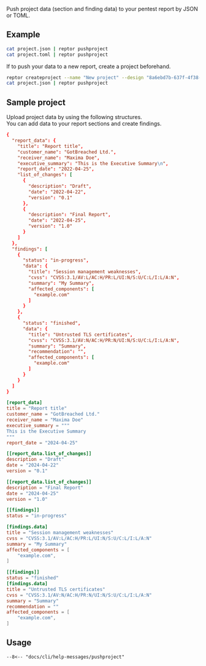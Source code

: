 Push project data (section and finding data) to your pentest report by JSON or TOML.

## Example
```bash
cat project.json | reptor pushproject
cat project.toml | reptor pushproject
```

If to push your data to a new report, create a project beforehand.

```bash
reptor createproject --name "New project" --design "8a6ebd7b-637f-4f38-bfdd-3e8e9a24f64e"
cat project.json | reptor pushproject
```

## Sample project

Upload project data by using the following structures.  
You can add data to your report sections and create findings.

```toml title="Project structure in JSON"
{
  "report_data": {
    "title": "Report title",
    "customer_name": "GotBreached Ltd.",
    "receiver_name": "Maxima Doe",
    "executive_summary": "This is the Executive Summary\n",
    "report_date": "2022-04-25",
    "list_of_changes": [
      {
        "description": "Draft",
        "date": "2022-04-22",
        "version": "0.1"
      },
      {
        "description": "Final Report",
        "date": "2022-04-25",
        "version": "1.0"
      }
    ]
  },
  "findings": [
    {
      "status": "in-progress",
      "data": {
        "title": "Session management weaknesses",
        "cvss": "CVSS:3.1/AV:L/AC:H/PR:L/UI:N/S:U/C:L/I:L/A:N",
        "summary": "My Summary",
        "affected_components": [
          "example.com"
        ]
      }
    },
    {
      "status": "finished",
      "data": {
        "title": "Untrusted TLS certificates",
        "cvss": "CVSS:3.1/AV:N/AC:H/PR:N/UI:N/S:U/C:L/I:L/A:N",
        "summary": "Summary",
        "recommendation": "",
        "affected_components": [
          "example.com"
        ]
      }
    }
  ]
}
```

```toml title="Project structure in TOML"
[report_data]
title = "Report title"
customer_name = "GotBreached Ltd."
receiver_name = "Maxima Doe"
executive_summary = """
This is the Executive Summary
"""
report_date = "2024-04-25"

[[report_data.list_of_changes]]
description = "Draft"
date = "2024-04-22"
version = "0.1"

[[report_data.list_of_changes]]
description = "Final Report"
date = "2024-04-25"
version = "1.0"

[[findings]]
status = "in-progress"

[findings.data]
title = "Session management weaknesses"
cvss = "CVSS:3.1/AV:L/AC:H/PR:L/UI:N/S:U/C:L/I:L/A:N"
summary = "My Summary"
affected_components = [
    "example.com",
]

[[findings]]
status = "finished"
[findings.data]
title = "Untrusted TLS certificates"
cvss = "CVSS:3.1/AV:N/AC:H/PR:N/UI:N/S:U/C:L/I:L/A:N"
summary = "Summary"
recommendation = ""
affected_components = [
    "example.com",
]
```

## Usage
```
--8<-- "docs/cli/help-messages/pushproject"
```

